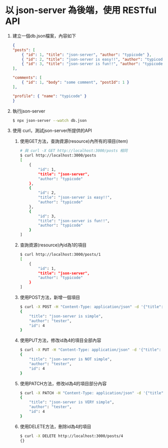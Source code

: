 # 以 json-server 為後端，使用 RESTful API 

1. 建立一個db.json檔案，內容如下

    ```json
    {
    "posts": [
        { "id": 1, "title": "json-server", "author": "typicode" },
        { "id": 2, "title": "json-server is easy!!", "author": "typicode" },
        { "id": 3, "title": "json-server is fun!!", "author": "typicode" }
    ],

    "comments": [
        { "id": 1, "body": "some comment", "postId": 1 }
    ],

    "profile": { "name": "typicode" }
    }
    ```

1. 執行json-server
    ```bash
    $ npx json-server --watch db.json
    ```

1. 使用 curl，測試json-server所提供的API
    1. 使用GET方法，查詢資源(resource)內所有的項目(item)
        ```bash
        # 與 curl -X GET http://localhost:3000/posts 相同
        $ curl http://localhost:3000/posts
        [
            {
                "id": 1,
                "title": "json-server",
                "author": "typicode"
            },
            {
                "id": 2,
                "title": "json-server is easy!!",
                "author": "typicode"
            },
            {
                "id": 3,
                "title": "json-server is fun!!",
                "author": "typicode"
            }
        ]
        ```

    1. 查詢資源(resource)內id為1的項目
        ```bash
        $ curl http://localhost:3000/posts/1
        [
            {
                "id": 1,
                "title": "json-server",
                "author": "typicode"   
            }
        ]
        ```


    1. 使用POST方法，新增一個項目
        ```bash
        $ curl -X POST -H "Content-Type: application/json" -d '{"title": "json-server is simple","author": "tester"}' http://localhost:3000/posts
        {
            "title": "json-server is simple",
            "author": "tester",
            "id": 4
        }
        ```



    1. 使用PUT方法，修改id為4的項目全部內容
        ```bash
        $ curl -X PUT -H "Content-Type: application/json" -d '{"title": "json-server is NOT simple","author": "tester"}' http://localhost:3000/posts/4
        {
            "title": "json-server is NOT simple",
            "author": "tester",
            "id": 4
        }
        ```


    1. 使用PATCH方法，修改id為4的項目部分內容
        ```bash
        $ curl -X PATCH -H "Content-Type: application/json" -d '{"title": "json-server is VERY simple"}' http://localhost:3000/posts/4
        {
            "title": "json-server is VERY simple",
            "author": "tester",
            "id": 4
        }
        ```



    1. 使用DELETE方法，刪除id為4的項目
        ```bash
        $ curl -X DELETE http://localhost:3000/posts/4
        {}
        ```


